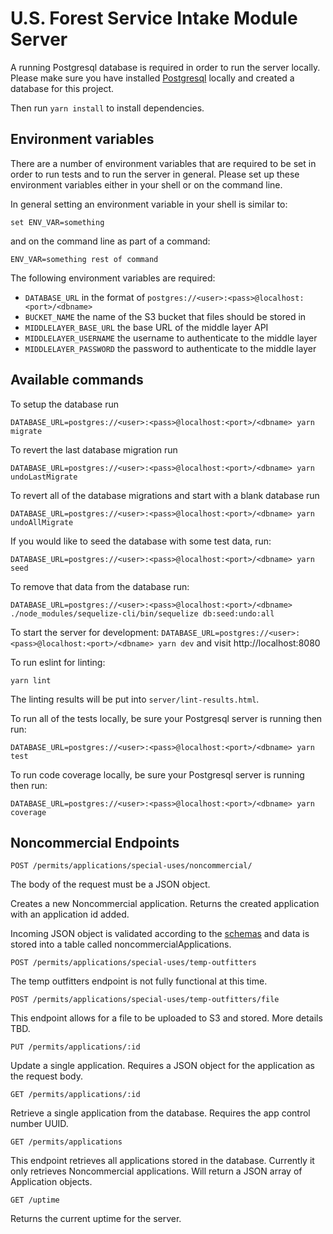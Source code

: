 # U.S. Forest Service Intake Module Server

A running Postgresql database is required in order to run the server locally.  Please make sure you have installed [Postgresql](https://www.postgresql.org/) locally and created a database for this project.

Then run `yarn install` to install dependencies.

## Environment variables

There are a number of environment variables that are required to be set in order to run tests
and to run the server in general.  Please set up these environment variables either in your shell or on the command line.

In general setting an environment variable in your shell is similar to:

`set ENV_VAR=something`

and on the command line as part of a command:

`ENV_VAR=something rest of command`

The following environment variables are required:

- `DATABASE_URL` in the format of `postgres://<user>:<pass>@localhost:<port>/<dbname>`
- `BUCKET_NAME` the name of the S3 bucket that files should be stored in
- `MIDDLELAYER_BASE_URL` the base URL of the middle layer API
- `MIDDLELAYER_USERNAME` the username to authenticate to the middle layer
- `MIDDLELAYER_PASSWORD` the password to authenticate to the middle layer

## Available commands

To setup the database run

`DATABASE_URL=postgres://<user>:<pass>@localhost:<port>/<dbname> yarn migrate`

To revert the last database migration run

`DATABASE_URL=postgres://<user>:<pass>@localhost:<port>/<dbname> yarn undoLastMigrate`

To revert all of the database migrations and start with a blank database run

`DATABASE_URL=postgres://<user>:<pass>@localhost:<port>/<dbname> yarn undoAllMigrate`

If you would like to seed the database with some test data, run:

`DATABASE_URL=postgres://<user>:<pass>@localhost:<port>/<dbname> yarn seed`

To remove that data from the database run:

`DATABASE_URL=postgres://<user>:<pass>@localhost:<port>/<dbname> ./node_modules/sequelize-cli/bin/sequelize db:seed:undo:all`

To start the server for development: `DATABASE_URL=postgres://<user>:<pass>@localhost:<port>/<dbname> yarn dev` and visit http://localhost:8080

To run eslint for linting:

`yarn lint`

The linting results will be put into `server/lint-results.html`.

To run all of the tests locally, be sure your Postgresql server is running then run:

`DATABASE_URL=postgres://<user>:<pass>@localhost:<port>/<dbname> yarn test`

To run code coverage locally, be sure your Postgresql server is running then run:

`DATABASE_URL=postgres://<user>:<pass>@localhost:<port>/<dbname> yarn coverage`


## Noncommercial Endpoints

```POST /permits/applications/special-uses/noncommercial/```

The body of the request must be a JSON object.

Creates a new Noncommercial application.  Returns the created application with an application id added.

Incoming JSON object is validated according to the [schemas](json-schemas/noncommercial-schema.es6) and data is stored into a table called noncommercialApplications.

```POST /permits/applications/special-uses/temp-outfitters```

The temp outfitters endpoint is not fully functional at this time.

```POST /permits/applications/special-uses/temp-outfitters/file```

This endpoint allows for a file to be uploaded to S3 and stored.  More details TBD.

```PUT /permits/applications/:id```

Update a single application.  Requires a JSON object for the application as the request body.

```GET /permits/applications/:id```

Retrieve a single application from the database.  Requires the app control number UUID.

```GET /permits/applications```

This endpoint retrieves all applications stored in the database.  Currently it only retrieves Noncommercial applications.  Will return a JSON array of Application objects.

```GET /uptime```

Returns the current uptime for the server.
